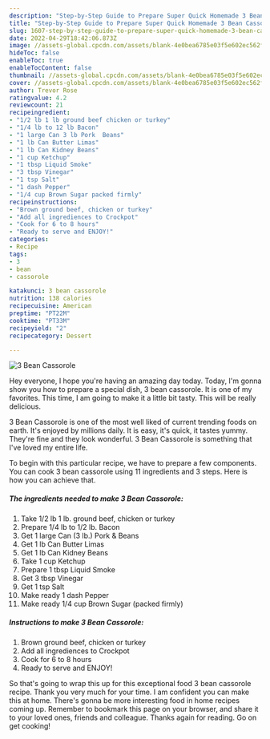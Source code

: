 ```yaml
---
description: "Step-by-Step Guide to Prepare Super Quick Homemade 3 Bean Cassorole"
title: "Step-by-Step Guide to Prepare Super Quick Homemade 3 Bean Cassorole"
slug: 1607-step-by-step-guide-to-prepare-super-quick-homemade-3-bean-cassorole
date: 2022-04-29T18:42:06.873Z
image: //assets-global.cpcdn.com/assets/blank-4e0bea6785e03f5e602ec562f230caae08da540cada707380b4fe1bbebba43da.png
hideToc: false
enableToc: true
enableTocContent: false
thumbnail: //assets-global.cpcdn.com/assets/blank-4e0bea6785e03f5e602ec562f230caae08da540cada707380b4fe1bbebba43da.png
cover: //assets-global.cpcdn.com/assets/blank-4e0bea6785e03f5e602ec562f230caae08da540cada707380b4fe1bbebba43da.png
author: Trevor Rose
ratingvalue: 4.2
reviewcount: 21
recipeingredient:
- "1/2 lb 1 lb ground beef chicken or turkey"
- "1/4 lb to 12 lb Bacon"
- "1 large Can 3 lb Pork  Beans"
- "1 lb Can Butter Limas"
- "1 lb Can Kidney Beans"
- "1 cup Ketchup"
- "1 tbsp Liquid Smoke"
- "3 tbsp Vinegar"
- "1 tsp Salt"
- "1 dash Pepper"
- "1/4 cup Brown Sugar packed firmly"
recipeinstructions:
- "Brown ground beef, chicken or turkey"
- "Add all ingrediences to Crockpot"
- "Cook for 6 to 8 hours"
- "Ready to serve and ENJOY!"
categories:
- Recipe
tags:
- 3
- bean
- cassorole

katakunci: 3 bean cassorole 
nutrition: 138 calories
recipecuisine: American
preptime: "PT22M"
cooktime: "PT33M"
recipeyield: "2"
recipecategory: Dessert

---
```



![3 Bean Cassorole](//assets-global.cpcdn.com/assets/blank-4e0bea6785e03f5e602ec562f230caae08da540cada707380b4fe1bbebba43da.png)

Hey everyone, I hope you're having an amazing day today. Today, I'm gonna show you how to prepare a special dish, 3 bean cassorole. It is one of my favorites. This time, I am going to make it a little bit tasty. This will be really delicious.

3 Bean Cassorole is one of the most well liked of current trending foods on earth. It's enjoyed by millions daily. It is easy, it's quick, it tastes yummy. They're fine and they look wonderful. 3 Bean Cassorole is something that I've loved my entire life.




To begin with this particular recipe, we have to prepare a few components. You can cook 3 bean cassorole using 11 ingredients and 3 steps. Here is how you can achieve that.

<!--inarticleads1-->

##### The ingredients needed to make 3 Bean Cassorole:

1. Take 1/2 lb 1 lb. ground beef, chicken or turkey
1. Prepare 1/4 lb to 1/2 lb. Bacon
1. Get 1 large Can (3 lb.) Pork & Beans
1. Get 1 lb Can Butter Limas
1. Get 1 lb Can Kidney Beans
1. Take 1 cup Ketchup
1. Prepare 1 tbsp Liquid Smoke
1. Get 3 tbsp Vinegar
1. Get 1 tsp Salt
1. Make ready 1 dash Pepper
1. Make ready 1/4 cup Brown Sugar (packed firmly)




<!--inarticleads2-->

##### Instructions to make 3 Bean Cassorole:

1. Brown ground beef, chicken or turkey
1. Add all ingrediences to Crockpot
1. Cook for 6 to 8 hours
1. Ready to serve and ENJOY!



So that's going to wrap this up for this exceptional food 3 bean cassorole recipe. Thank you very much for your time. I am confident you can make this at home. There's gonna be more interesting food in home recipes coming up. Remember to bookmark this page on your browser, and share it to your loved ones, friends and colleague. Thanks again for reading. Go on get cooking!
